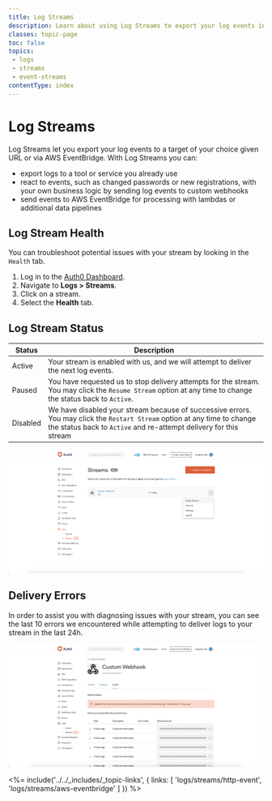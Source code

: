 ```yaml
---
title: Log Streams
description: Learn about using Log Streams to export your log events in near real-time.
classes: topic-page
toc: false
topics:
 - logs
 - streams
 - event-streams
contentType: index
---
```


# Log Streams

Log Streams let you export your log events to a target of your choice given URL or via AWS EventBridge. With Log Streams you can:

* export logs to a tool or service you already use
* react to events, such as changed passwords or new registrations, with your own business logic by sending log events to custom webhooks
* send events to AWS EventBridge for processing with lambdas or additional data pipelines

## Log Stream Health

You can troubleshoot potential issues with your stream by looking in the `Health` tab.

1. Log in to the [Auth0 Dashboard](${manage_url}).
2. Navigate to **Logs > Streams**.
3. Click on a stream.
4. Select the **Health** tab.

## Log Stream Status

| Status | Description |
|---------|-------------|
| Active  | Your stream is enabled with us, and we will attempt to deliver the next log events. |
| Paused  | You have requested us to stop delivery attempts for the stream. You may click the `Resume Stream` option at any time to change the status back to `Active`. |
| Disabled | We have disabled your stream because of successive errors. You may click the `Restart Stream` option at any time to change the status back to `Active` and re-attempt delivery for this stream|

![Pause a Stream](/media/articles/logs/health/pause-a-stream.png)

## Delivery Errors

In order to assist you with diagnosing issues with your stream, you can see the last 10 errors we encountered while attempting to deliver logs to your stream in the last 24h.

![Stream Errors](/media/articles/logs/health/health-errors.png)


<%= include('../../_includes/_topic-links', { links: [
  'logs/streams/http-event',
  'logs/streams/aws-eventbridge'
] }) %>
